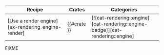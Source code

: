 | Recipe | Crates | Categories |
|--------|--------|------------|
| [Use a render engine][ex-rendering_engine-render] | {{#crate }} | [![cat-rendering::engine][cat-rendering::engine-badge]][cat-rendering::engine] |

<div class="hidden">
FIXME
</div>
